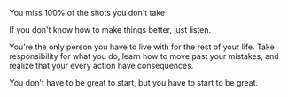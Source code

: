 You miss 100% of the shots you don't take

If you don't know how to make things better, just listen.

You're the only person you have to live with for the rest of your life. Take responsibility for what you do, learn how to move past your mistakes, and realize that your every action have consequences.

You don't have to be great to start, but you have to start to be great.
